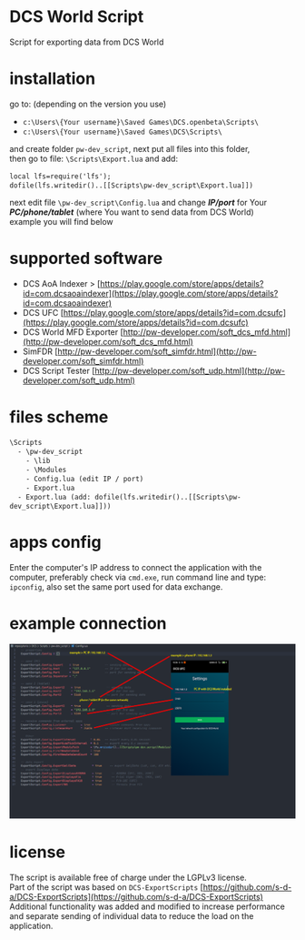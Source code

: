 # DCS World Script

Script for exporting data from DCS World

# installation

go to: (depending on the version you use)
* `c:\Users\{Your username}\Saved Games\DCS.openbeta\Scripts\`
* `c:\Users\{Your username}\Saved Games\DCS\Scripts\`

and create folder `pw-dev_script`, next put all files into this folder,  
then go to file: `\Scripts\Export.lua` and add:

```
local lfs=require('lfs');
dofile(lfs.writedir()..[[Scripts\pw-dev_script\Export.lua]])
```

next edit file `\pw-dev_script\Config.lua` and change ***IP/port*** for Your ***PC/phone/tablet*** (where You want to send data from DCS World)  
example you will find below

# supported software

* DCS AoA Indexer > [https://play.google.com/store/apps/details?id=com.dcsaoaindexer](https://play.google.com/store/apps/details?id=com.dcsaoaindexer)
* DCS UFC [https://play.google.com/store/apps/details?id=com.dcsufc](https://play.google.com/store/apps/details?id=com.dcsufc)
* DCS World MFD Exporter [http://pw-developer.com/soft_dcs_mfd.html](http://pw-developer.com/soft_dcs_mfd.html)
* SimFDR [http://pw-developer.com/soft_simfdr.html](http://pw-developer.com/soft_simfdr.html)
* DCS Script Tester [http://pw-developer.com/soft_udp.html](http://pw-developer.com/soft_udp.html)

# files scheme

```
\Scripts
  - \pw-dev_script
    - \lib
    - \Modules
    - Config.lua (edit IP / port)
    - Export.lua
  - Export.lua (add: dofile(lfs.writedir()..[[Scripts\pw-dev_script\Export.lua]]))
  ```

# apps config

Enter the computer's IP address to connect the application with the computer, preferably check via `cmd.exe`, run command line and type: `ipconfig`, also set the same port used for data exchange.

# example connection
![](.gfx/dcs_script_connection.png)

# license

The script is available free of charge under the LGPLv3 license.  
Part of the script was based on `DCS-ExportScripts` [https://github.com/s-d-a/DCS-ExportScripts](https://github.com/s-d-a/DCS-ExportScripts)  
Additional functionality was added and modified to increase performance and separate sending of individual data to reduce the load on the application.